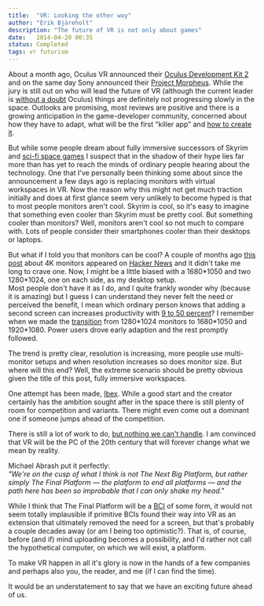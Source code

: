 ```yaml
---
title:  "VR: Looking the other way"
author: "Erik Bjäreholt"
description: "The future of VR is not only about games"
date:   2014-04-20 00:35
status: Completed
tags: vr futurism
---
```


About a month ago, Oculus VR announced their [Oculus Development Kit 2](http://www.oculusvr.com/dk2/) 
and on the same day Sony announced their [Project Morpheus](http://www.ign.com/articles/2014/03/19/gdc-sony-reveals-project-morpheus-playstation-4-vr-headset). 
While the jury is still out on who will lead the future of VR (although the current leader is [without a doubt](http://www.google.com/trends/explore#q=oculus%20rift%2C%20project%20morpheus) Oculus) things are definitely not progressing slowly in the space. Outlooks are promising, most reviews are positive and there is a growing anticipation in the 
game-developer community, concerned about how they have to adapt, what will be the first "killer app" and [how to create it](https://www.youtube.com/watch?v=-YCBadIVro8). 

But while some people dream about fully immersive successors of Skyrim and [sci-fi space games](https://www.youtube.com/watch?v=v70Rmw_PT8o) I suspect that in the shadow of their hype lies far more than has yet to reach the minds of ordinary people hearing about the technology. One that I've personally been thinking some about since the announcement a few days ago is replacing monitors with virtual workspaces in VR. Now the reason why this might not get much traction initially and does at first glance seem very unlikely to become hyped is that to most people monitors aren't cool. Skyrim is cool, so it's easy to imagine that something even cooler than Skyrim must be pretty cool. But something cooler than monitors? Well, monitors aren't cool so not much to compare with. Lots of people consider their smartphones cooler than their desktops or laptops.

But what if I told you that monitors can be cool? A couple of months ago [this post](http://tiamat.tsotech.com/4k-is-for-programmers) about 4K monitors appeared on [Hacker News](https://news.ycombinator.com/item?id=7035030) and it didn't take me long to crave one. 
Now, I might be a little biased with a 1680\*1050 and two 1280\*1024, one on each side, as my desktop setup.  
Most people don't have it as I do, and I quite frankly wonder why (because it is amazing) but I guess I can understand they never felt the need or perceived the benefit, 
I mean which ordinary person knows that adding a second screen can increases productivity with [9 to 50 percent](https://research.microsoft.com/en-us/news/features/vibe.aspx)? I remember when we made the [transition](http://www.google.com/trends/explore#q=1920*1080%2C%201680*1050%2C%201280*1024) from 1280\*1024 monitors to 1680\*1050 and 1920\*1080. Power users drove early adaption and the rest promptly followed.

The trend is pretty clear, resolution is increasing, more people use multi-monitor setups and when resolution increases so does monitor size. But where will this end? Well, the extreme scenario should be pretty obvious given the title of this post, fully immersive workspaces.

One attempt has been made, [Ibex](http://www.roadtovr.com/ibex-virtual-reality-desktop-environment-oculus-rift/). While a good start and the creator certainly has the ambition sought after in the space there is still plenty of room for competition and variants. There might even come out a dominant one if someone jumps ahead of the competition.

There is still a lot of work to do, [but nothing we can't handle](https://www.youtube.com/watch?v=G-2dQoeqVVo). I am convinced that VR will be the PC of the 20th century that will forever change what we mean by reality.

Michael Abrash put it perfectly:   
*"We're on the cusp of what I think is not The Next Big Platform, but rather simply The Final Platform &#8213; the platform to end all platforms &#8213; and the path here has been so improbable that I can only shake my head."*

While I think that The Final Platform will be a [BCI](https://en.wikipedia.org/wiki/Brain%E2%80%93computer_interface) of some form, it would not seem totally implausible if primitive BCIs found their way into VR as an extension that ultimately removed the need for a screen, but that's probably a couple decades away (or am I being too optimistic?). That is, of course, before (and if) mind uploading becomes a possibility, and I'd rather not call the hypothetical computer, on which we will exist, a platform. 

To make VR happen in all it's glory is now in the hands of a few companies and perhaps also you, the reader, and me (if I can find the time).   

It would be an understatement to say that we have an exciting future ahead of us.
